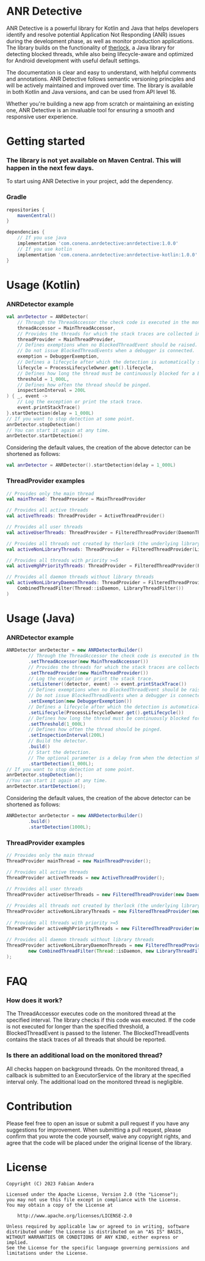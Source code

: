 # ANR Detective

ANR Detective is a powerful library for Kotlin and Java that helps developers identify and resolve potential Application Not Responding (ANR) issues during the development phase, as well as monitor production applications. The library builds on the functionality of [therlock][therlock link], a Java library for detecting blocked threads, while also being lifecycle-aware and optimized for Android development with useful default settings.

The documentation is clear and easy to understand, with helpful comments and annotations. ANR Detective follows semantic versioning principles and will be actively maintained and improved over time. The library is available in both Kotlin and Java versions, and can be used from API level 16.

Whether you're building a new app from scratch or maintaining an existing one, ANR Detective is an invaluable tool for ensuring a smooth and responsive user experience.

# Getting started
### The library is not yet available on Maven Central. This will happen in the next few days.

To start using ANR Detective in your project, add the dependency.

### Gradle
```groovy
repositories {
    mavenCentral()
}

dependencies {
    // If you use java
    implementation 'com.conena.anrdetective:anrdetective:1.0.0'
    // If you use kotlin
    implementation 'com.conena.anrdetective:anrdetective-kotlin:1.0.0'
}
```
# Usage (Kotlin)

### ANRDetector example
```kotlin
val anrDetector = ANRDetector(
    // Through the ThreadAccessor the check code is executed in the monitored thread.
    threadAccessor = MainThreadAccessor,
    // Provides the threads for which the stack traces are collected in case the detector hits.
    threadProvider = MainThreadProvider,
    // Defines exemptions when no BlockedThreadEvent should be raised.
    // Do not issue BlockedThreadEvents when a debugger is connected.
    exemption = DebuggerExemption,
    // Defines a lifecycle after which the detection is automatically stopped as well as restarted.
    lifecycle = ProcessLifecycleOwner.get().lifecycle,
    // Defines how long the thread must be continuously blocked for a BlockedThreadEvent to be triggered.
    threshold = 1_000L,
    // Defines how often the thread should be pinged.
    inspectionInterval = 200L
) { _, event ->
    // Log the exception or print the stack trace.
    event.printStackTrace()
}.startDetection(delay = 1_000L)
// If you want to stop detection at some point.
anrDetector.stopDetection()
// You can start it again at any time.
anrDetector.startDetection()
```
Considering the default values, the creation of the above detector can be shortened as follows:
```kotlin
val anrDetector = ANRDetector().startDetection(delay = 1_000L)
```

### ThreadProvider examples
```kotlin
// Provides only the main thread
val mainThread: ThreadProvider = MainThreadProvider

// Provides all active threads
val activeThreads: ThreadProvider = ActiveThreadProvider()

// Provides all user threads
val activeUserThreads: ThreadProvider = FilteredThreadProvider(DaemonThreadFilter())

// Provides all threads not created by therlock (the underlying library)
val activeNonLibraryThreads: ThreadProvider = FilteredThreadProvider(LibraryThreadFilter())

// Provides all threads with priority >=5
val activeHghPriorityThreads: ThreadProvider = FilteredThreadProvider(PriorityThreadFilter(5))

// Provides all daemon threads without library threads
val activeNonLibraryDaemonThreads: ThreadProvider = FilteredThreadProvider(
    CombinedThreadFilter(Thread::isDaemon, LibraryThreadFilter())
)
```

# Usage (Java)

### ANRDetector example
```java
ANRDetector anrDetector = new ANRDetectorBuilder()
        // Through the ThreadAccessor the check code is executed in the monitored thread.
        .setThreadAccessor(new MainThreadAccessor())
        // Provides the threads for which the stack traces are collected in case the detector hits.
        .setThreadProvider(new MainThreadProvider())
        // Log the exception or print the stack trace.
        .setListener((detector, event) -> event.printStackTrace())
        // Defines exemptions when no BlockedThreadEvent should be raised.
        // Do not issue BlockedThreadEvents when a debugger is connected.
        .setExemption(new DebuggerExemption())
        // Defines a lifecycle after which the detection is automatically stopped as well as restarted.
        .setLifecycle(ProcessLifecycleOwner.get().getLifecycle())
        // Defines how long the thread must be continuously blocked for a BlockedThreadEvent to be triggered.
        .setThreshold(1_000L)
        // Defines how often the thread should be pinged.
        .setInspectionInterval(200L)
        // Build the detector.
        .build()
        // Start the detection.
        // The optional parameter is a delay from when the detection should start.
        .startDetection(1_000L);
// If you want to stop detection at some point.
anrDetector.stopDetection();
//You can start it again at any time.
anrDetector.startDetection();
```
Considering the default values, the creation of the above detector can be shortened as follows:
```java
ANRDetector anrDetector = new ANRDetectorBuilder()
        .build()
        .startDetection(1000L);
```

### ThreadProvider examples
```java
// Provides only the main thread
ThreadProvider mainThread = new MainThreadProvider();

// Provides all active threads
ThreadProvider activeThreads = new ActiveThreadProvider();
        
// Provides all user threads
ThreadProvider activeUserThreads = new FilteredThreadProvider(new DaemonThreadFilter());

// Provides all threads not created by therlock (the underlying library)
ThreadProvider activeNonLibraryThreads = new FilteredThreadProvider(new LibraryThreadFilter());
        
// Provides all threads with priority >=5
ThreadProvider activeHghPriorityThreads = new FilteredThreadProvider(new PriorityThreadFilter(5));
        
// Provides all daemon threads without library threads
ThreadProvider activeNonLibraryDaemonThreads = new FilteredThreadProvider(
        new CombinedThreadFilter(Thread::isDaemon, new LibraryThreadFilter())
);
```

# FAQ
### How does it work?
The ThreadAccessor executes code on the monitored thread at the specified interval. The library checks if this code was executed. If the code is not executed for longer than the specified threshold, a BlockedThreadEvent is passed to the listener. The BlockedThreadEvents contains the stack traces of all threads that should be reported.

### Is there an additional load on the monitored thread?
All checks happen on background threads. On the monitored thread, a callback is submitted to an ExecutorService of the library at the specified interval only. The additional load on the monitored thread is negligible.

# Contribution

Please feel free to open an issue or submit a pull request if you have any suggestions for improvement. When submitting a pull request, please confirm that you wrote the code yourself, waive any copyright rights, and agree that the code will be placed under the original license of the library.

# License
```
Copyright (C) 2023 Fabian Andera

Licensed under the Apache License, Version 2.0 (the "License");
you may not use this file except in compliance with the License.
You may obtain a copy of the License at

    http://www.apache.org/licenses/LICENSE-2.0

Unless required by applicable law or agreed to in writing, software
distributed under the License is distributed on an "AS IS" BASIS,
WITHOUT WARRANTIES OR CONDITIONS OF ANY KIND, either express or implied.
See the License for the specific language governing permissions and
limitations under the License.
```
[therlock link]:https://github.com/conena/therlock